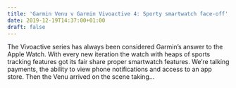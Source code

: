 ```yaml
---
title: 'Garmin Venu v Garmin Vivoactive 4: Sporty smartwatch face-off'
date: 2019-12-19T14:37:00+01:00
draft: false
---
```


The Vivoactive series has always been considered Garmin’s answer to the Apple Watch. With every new iteration the watch with heaps of sports tracking features got its fair share proper smartwatch features. We’re talking payments, the ability to view phone notifications and access to an app store. Then the Venu arrived on the scene taking…